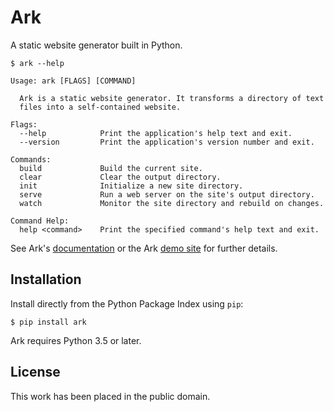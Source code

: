 
# Ark

A static website generator built in Python.

    $ ark --help

    Usage: ark [FLAGS] [COMMAND]

      Ark is a static website generator. It transforms a directory of text
      files into a self-contained website.

    Flags:
      --help            Print the application's help text and exit.
      --version         Print the application's version number and exit.

    Commands:
      build             Build the current site.
      clear             Clear the output directory.
      init              Initialize a new site directory.
      serve             Run a web server on the site's output directory.
      watch             Monitor the site directory and rebuild on changes.

    Command Help:
      help <command>    Print the specified command's help text and exit.

  See Ark's [documentation][docs] or the Ark [demo site][demo] for further details.

  [docs]: http://mulholland.xyz/docs/ark/
  [demo]: http://ark.mulholland.xyz/phoenix/



## Installation

Install directly from the Python Package Index using `pip`:

    $ pip install ark

Ark requires Python 3.5 or later.



## License

This work has been placed in the public domain.
